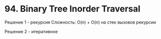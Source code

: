 # 94. Binary Tree Inorder Traversal
Решение 1 - рекурсия
Сложность: O(n) + O(n) на стек вызовов рекурсии

Решение 2 - итеративное
